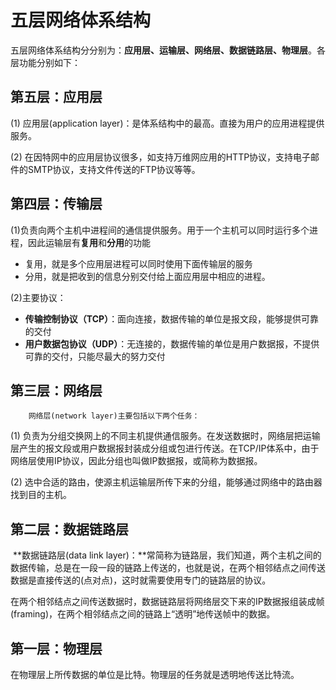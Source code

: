 # 五层网络体系结构

​		五层网络体系结构分分别为：**应用层、运输层、网络层、数据链路层、物理层**。各层功能分别如下：

## 第五层：应用层

(1) 应用层(application layer)：是体系结构中的最高。直接为用户的应用进程提供服务。

(2) 在因特网中的应用层协议很多，如支持万维网应用的HTTP协议，支持电子邮件的SMTP协议，支持文件传送的FTP协议等等。

## 第四层：传输层

(1)负责向两个主机中进程间的通信提供服务。用于一个主机可以同时运行多个进程，因此运输层有**复用**和**分用**的功能

- 复用，就是多个应用层进程可以同时使用下面传输层的服务
- 分用，就是把收到的信息分别交付给上面应用层中相应的进程。

(2)主要协议：

- **传输控制协议（TCP）**：面向连接，数据传输的单位是报文段，能够提供可靠的交付
- **用户数据包协议（UDP）**：无连接的，数据传输的单位是用户数据报，不提供可靠的交付，只能尽最大的努力交付

## 第三层：网络层

 		网络层(network layer)主要包括以下两个任务：

  (1) 负责为分组交换网上的不同主机提供通信服务。在发送数据时，网络层把运输层产生的报文段或用户数据报封装成分组或包进行传送。在TCP/IP体系中，由于网络层使用IP协议，因此分组也叫做IP数据报，或简称为数据报。

  (2) 选中合适的路由，使源主机运输层所传下来的分组，能够通过网络中的路由器找到目的主机。

## 第二层：数据链路层

​		**数据链路层(data link layer)：**常简称为链路层，我们知道，两个主机之间的数据传输，总是在一段一段的链路上传送的，也就是说，在两个相邻结点之间传送数据是直接传送的(点对点)，这时就需要使用专门的链路层的协议。

​		在两个相邻结点之间传送数据时，数据链路层将网络层交下来的IP数据报组装成帧(framing)，在两个相邻结点之间的链路上“透明”地传送帧中的数据。

## 第一层：物理层

​		在物理层上所传数据的单位是比特。物理层的任务就是透明地传送比特流。  